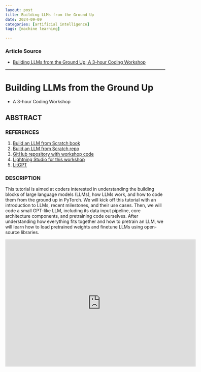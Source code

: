 ```yaml
---
layout: post
title: Building LLMs from the Ground Up
date: 2024-09-09
categories: [artificial intelligence]
tags: [machine learning]

---
```


### Article Source


* [Building LLMs from the Ground Up; A 3-hour Coding Workshop](https://www.youtube.com/watch?v=quh7z1q7-uc)

---



# Building LLMs from the Ground Up
* A 3-hour Coding Workshop

## ABSTRACT 

### REFERENCES

1. [Build an LLM from Scratch book](https://mng.bz/M96o)
2. [Build an LLM from Scratch repo](https://github.com/rasbt/LLMs-from-scratch)
3. [GitHub repository with workshop code](https://github.com/rasbt/LLM-workshop-2024)
4. [Lightning Studio for this workshop](https://lightning.ai/lightning-ai/studios/llms-from-the-ground-up-workshop)
5. [LitGPT](https://github.com/Lightning-AI/litgpt)

### DESCRIPTION

This tutorial is aimed at coders interested in understanding the building blocks of large language models (LLMs), how LLMs work, and how to code them from the ground up in PyTorch. We will kick off this tutorial with an introduction to LLMs, recent milestones, and their use cases. Then, we will code a small GPT-like LLM, including its data input pipeline, core architecture components, and pretraining code ourselves. After understanding how everything fits together and how to pretrain an LLM, we will learn how to load pretrained weights and finetune LLMs using open-source libraries.

<iframe width="600" height="400" src="https://www.youtube.com/embed/quh7z1q7-uc?si=sURsXJQV3kjFxmZU" title="YouTube video player" frameborder="0" allow="accelerometer; autoplay; clipboard-write; encrypted-media; gyroscope; picture-in-picture; web-share" referrerpolicy="strict-origin-when-cross-origin" allowfullscreen></iframe>